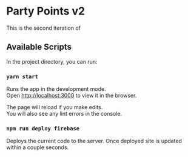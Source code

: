 # Party Points v2

This is the second iteration of

## Available Scripts

In the project directory, you can run:

### `yarn start`

Runs the app in the development mode.\
Open [http://localhost:3000](http://localhost:3000) to view it in the browser.

The page will reload if you make edits.\
You will also see any lint errors in the console.

### `npm run deploy firebase`

Deploys the current code to the server. Once deployed site is updated within a couple seconds.
